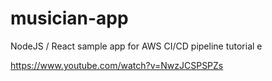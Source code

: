 # musician-app
NodeJS / React sample app for AWS CI/CD pipeline tutorial e

https://www.youtube.com/watch?v=NwzJCSPSPZs
